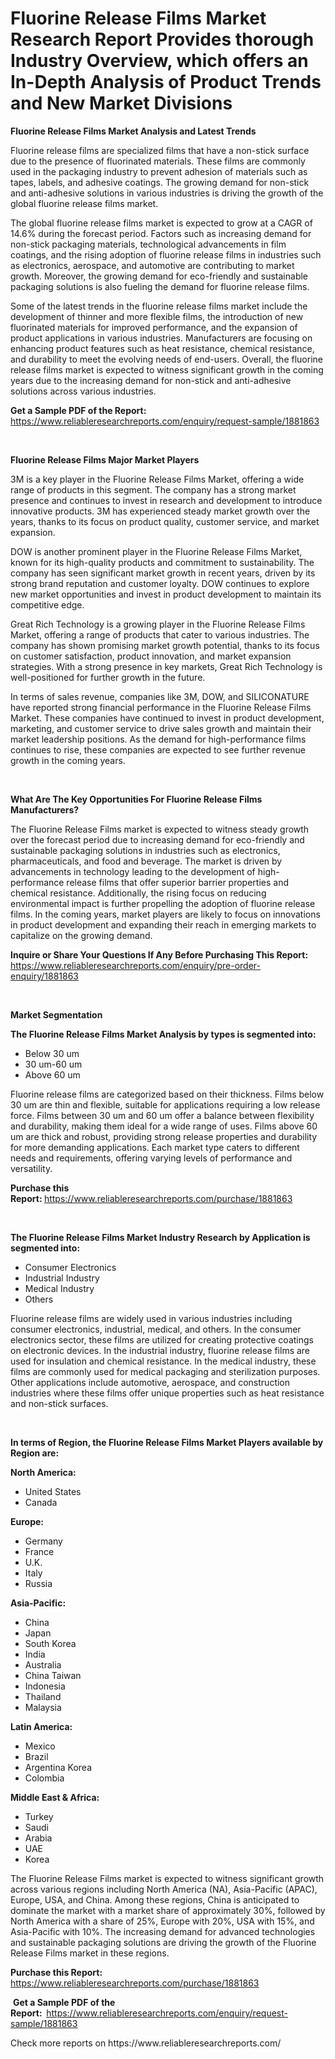 <p><h1>Fluorine Release Films Market Research Report Provides thorough Industry Overview, which offers an In-Depth Analysis of Product Trends and New Market Divisions</h1></p><p><strong>Fluorine Release Films Market Analysis and Latest Trends</strong></p>
<p><p>Fluorine release films are specialized films that have a non-stick surface due to the presence of fluorinated materials. These films are commonly used in the packaging industry to prevent adhesion of materials such as tapes, labels, and adhesive coatings. The growing demand for non-stick and anti-adhesive solutions in various industries is driving the growth of the global fluorine release films market.</p><p>The global fluorine release films market is expected to grow at a CAGR of 14.6% during the forecast period. Factors such as increasing demand for non-stick packaging materials, technological advancements in film coatings, and the rising adoption of fluorine release films in industries such as electronics, aerospace, and automotive are contributing to market growth. Moreover, the growing demand for eco-friendly and sustainable packaging solutions is also fueling the demand for fluorine release films.</p><p>Some of the latest trends in the fluorine release films market include the development of thinner and more flexible films, the introduction of new fluorinated materials for improved performance, and the expansion of product applications in various industries. Manufacturers are focusing on enhancing product features such as heat resistance, chemical resistance, and durability to meet the evolving needs of end-users. Overall, the fluorine release films market is expected to witness significant growth in the coming years due to the increasing demand for non-stick and anti-adhesive solutions across various industries.</p></p>
<p><strong>Get a Sample PDF of the Report:&nbsp;</strong> <a href="https://www.reliableresearchreports.com/enquiry/request-sample/1881863">https://www.reliableresearchreports.com/enquiry/request-sample/1881863</a></p>
<p>&nbsp;</p>
<p><strong>Fluorine Release Films Major Market Players</strong></p>
<p><p>3M is a key player in the Fluorine Release Films Market, offering a wide range of products in this segment. The company has a strong market presence and continues to invest in research and development to introduce innovative products. 3M has experienced steady market growth over the years, thanks to its focus on product quality, customer service, and market expansion.</p><p>DOW is another prominent player in the Fluorine Release Films Market, known for its high-quality products and commitment to sustainability. The company has seen significant market growth in recent years, driven by its strong brand reputation and customer loyalty. DOW continues to explore new market opportunities and invest in product development to maintain its competitive edge.</p><p>Great Rich Technology is a growing player in the Fluorine Release Films Market, offering a range of products that cater to various industries. The company has shown promising market growth potential, thanks to its focus on customer satisfaction, product innovation, and market expansion strategies. With a strong presence in key markets, Great Rich Technology is well-positioned for further growth in the future.</p><p>In terms of sales revenue, companies like 3M, DOW, and SILICONATURE have reported strong financial performance in the Fluorine Release Films Market. These companies have continued to invest in product development, marketing, and customer service to drive sales growth and maintain their market leadership positions. As the demand for high-performance films continues to rise, these companies are expected to see further revenue growth in the coming years.</p></p>
<p>&nbsp;</p>
<p><strong>What Are The Key Opportunities For Fluorine Release Films Manufacturers?</strong></p>
<p><p>The Fluorine Release Films market is expected to witness steady growth over the forecast period due to increasing demand for eco-friendly and sustainable packaging solutions in industries such as electronics, pharmaceuticals, and food and beverage. The market is driven by advancements in technology leading to the development of high-performance release films that offer superior barrier properties and chemical resistance. Additionally, the rising focus on reducing environmental impact is further propelling the adoption of fluorine release films. In the coming years, market players are likely to focus on innovations in product development and expanding their reach in emerging markets to capitalize on the growing demand.</p></p>
<p><strong>Inquire or Share Your Questions If Any Before Purchasing This Report:</strong> <a href="https://www.reliableresearchreports.com/enquiry/pre-order-enquiry/1881863">https://www.reliableresearchreports.com/enquiry/pre-order-enquiry/1881863</a></p>
<p>&nbsp;</p>
<p><strong>Market Segmentation</strong></p>
<p><strong>The Fluorine Release Films Market Analysis by types is segmented into:</strong></p>
<p><ul><li>Below 30 um</li><li>30 um-60 um</li><li>Above 60 um</li></ul></p>
<p><p>Fluorine release films are categorized based on their thickness. Films below 30 um are thin and flexible, suitable for applications requiring a low release force. Films between 30 um and 60 um offer a balance between flexibility and durability, making them ideal for a wide range of uses. Films above 60 um are thick and robust, providing strong release properties and durability for more demanding applications. Each market type caters to different needs and requirements, offering varying levels of performance and versatility.</p></p>
<p><strong>Purchase this Report:&nbsp;</strong><a href="https://www.reliableresearchreports.com/purchase/1881863">https://www.reliableresearchreports.com/purchase/1881863</a></p>
<p>&nbsp;</p>
<p><strong>The Fluorine Release Films Market Industry Research by Application is segmented into:</strong></p>
<p><ul><li>Consumer Electronics</li><li>Industrial Industry</li><li>Medical Industry</li><li>Others</li></ul></p>
<p><p>Fluorine release films are widely used in various industries including consumer electronics, industrial, medical, and others. In the consumer electronics sector, these films are utilized for creating protective coatings on electronic devices. In the industrial industry, fluorine release films are used for insulation and chemical resistance. In the medical industry, these films are commonly used for medical packaging and sterilization purposes. Other applications include automotive, aerospace, and construction industries where these films offer unique properties such as heat resistance and non-stick surfaces.</p></p>
<p>&nbsp;</p>
<p><strong>In terms of Region, the Fluorine Release Films Market Players available by Region are:</strong></p>
<p>
    <p> <strong> North America: </strong>
        <ul>
            <li>United States</li>
            <li>Canada</li>
        </ul>
        </p> 
    <p> <strong> Europe: </strong>
        <ul>
            <li>Germany</li>
            <li>France</li>
            <li>U.K.</li>
            <li>Italy</li>
            <li>Russia</li>
        </ul>
        </p> 
    <p> <strong> Asia-Pacific: </strong>
        <ul>
            <li>China</li>
            <li>Japan</li>
            <li>South Korea</li>
            <li>India</li>
            <li>Australia</li>
            <li>China Taiwan</li>
            <li>Indonesia</li>
            <li>Thailand</li>
            <li>Malaysia</li>
        </ul>
        </p> 
    <p> <strong> Latin America: </strong>
        <ul>
            <li>Mexico</li>
            <li>Brazil</li>
            <li>Argentina Korea</li>
            <li>Colombia</li>
        </ul>
        </p> 
    <p> <strong> Middle East & Africa: </strong>
        <ul>
            <li>Turkey</li>
            <li>Saudi</li>
            <li>Arabia</li>
            <li>UAE</li>
            <li>Korea</li>
        </ul>
    </p>
    </p>
<p><p>The Fluorine Release Films market is expected to witness significant growth across various regions including North America (NA), Asia-Pacific (APAC), Europe, USA, and China. Among these regions, China is anticipated to dominate the market with a market share of approximately 30%, followed by North America with a share of 25%, Europe with 20%, USA with 15%, and Asia-Pacific with 10%. The increasing demand for advanced technologies and sustainable packaging solutions are driving the growth of the Fluorine Release Films market in these regions.</p></p>
<p><strong>Purchase this Report: </strong><a href="https://www.reliableresearchreports.com/purchase/1881863">https://www.reliableresearchreports.com/purchase/1881863</a></p>
<p>&nbsp;<strong>Get a Sample PDF of the Report:&nbsp;&nbsp;</strong><a href="https://www.reliableresearchreports.com/enquiry/request-sample/1881863">https://www.reliableresearchreports.com/enquiry/request-sample/1881863</a></p>
<p><strong></strong></p>
<p>Check more reports on https://www.reliableresearchreports.com/</p>